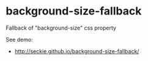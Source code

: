 background-size-fallback
========================

Fallback of "background-size" css property

See demo:

- http://seckie.github.io/background-size-fallback/

